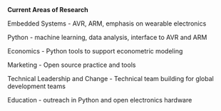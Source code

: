<html><body><strong>Current Areas of Research</strong>

Embedded Systems - AVR, ARM, emphasis on wearable electronics

Python - machine learning, data analysis, interface to AVR and ARM

Economics - Python tools to support econometric modeling

Marketing - Open source practice and tools

Technical Leadership and Change - Technical team building for global development teams

Education - outreach in Python and open electronics hardware</body></html>